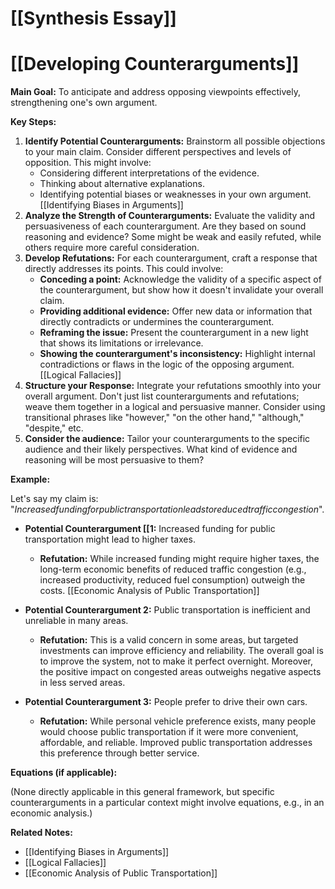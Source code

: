 # [[Synthesis Essay]]
# [[Developing Counterarguments]]

**Main Goal:** To anticipate and address opposing viewpoints effectively, strengthening one's own argument.

**Key Steps:**

1. **Identify Potential Counterarguments:** Brainstorm all possible objections to your main claim.  Consider different perspectives and levels of opposition.  This might involve:
    * Considering different interpretations of the evidence.
    * Thinking about alternative explanations.
    * Identifying potential biases or weaknesses in your own argument. [[Identifying Biases in Arguments]]
2. **Analyze the Strength of Counterarguments:** Evaluate the validity and persuasiveness of each counterargument. Are they based on sound reasoning and evidence?  Some might be weak and easily refuted, while others require more careful consideration.
3. **Develop Refutations:** For each counterargument, craft a response that directly addresses its points.  This could involve:
    * **Conceding a point:** Acknowledge the validity of a specific aspect of the counterargument, but show how it doesn't invalidate your overall claim.
    * **Providing additional evidence:** Offer new data or information that directly contradicts or undermines the counterargument.
    * **Reframing the issue:**  Present the counterargument in a new light that shows its limitations or irrelevance.  
    * **Showing the counterargument's inconsistency:** Highlight internal contradictions or flaws in the logic of the opposing argument. [[Logical Fallacies]]
4. **Structure your Response:** Integrate your refutations smoothly into your overall argument. Don't just list counterarguments and refutations; weave them together in a logical and persuasive manner.  Consider using transitional phrases like "however," "on the other hand," "although," "despite," etc.
5. **Consider the audience:** Tailor your counterarguments to the specific audience and their likely perspectives.  What kind of evidence and reasoning will be most persuasive to them?


**Example:**

Let's say my claim is: "$Increased funding for public transportation leads to reduced traffic congestion$".

* **Potential Counterargument [[1:**  Increased funding for public transportation might lead to higher taxes.
    * **Refutation:** While increased funding might require higher taxes, the long-term economic benefits of reduced traffic congestion (e.g., increased productivity, reduced fuel consumption) outweigh the costs. [[Economic Analysis of Public Transportation]]

* **Potential Counterargument 2:**  Public transportation is inefficient and unreliable in many areas.
    * **Refutation:** This is a valid concern in some areas, but targeted investments can improve efficiency and reliability.  The overall goal is to improve the system, not to make it perfect overnight.  Moreover, the positive impact on congested areas outweighs negative aspects in less served areas.

* **Potential Counterargument 3:**  People prefer to drive their own cars.
    * **Refutation:**  While personal vehicle preference exists, many people would choose public transportation if it were more convenient, affordable, and reliable.   Improved public transportation addresses this preference through better service.


**Equations (if applicable):**

(None directly applicable in this general framework, but specific counterarguments in a particular context might involve equations, e.g., in an economic analysis.)

**Related Notes:**

* [[Identifying Biases in Arguments]]
* [[Logical Fallacies]]
* [[Economic Analysis of Public Transportation]]

